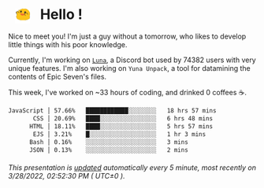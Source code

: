 <h1>   <img src="./spoink.gif" style="vertical-align:middle;" width="30px">   Hello ! </h1>

Nice to meet you! I'm just a guy without a tomorrow, who likes to develop little things with his poor knowledge.

Currently, I'm working on <a href='https://github.com/Asgarrrr/Luna'>`Luna`</a>, a Discord bot used by 74382 users with very unique features. I'm also working on `Yuna Unpack`, a tool for datamining the contents of Epic Seven's files.

This week, I've worked on ~33 hours of coding, and drinked 0 coffees ☕.

```
JavaScript │ 57.66%   ████████████░░░░░░░░   18 hrs 57 mins
       CSS │ 20.69%   ████░░░░░░░░░░░░░░░░   6 hrs 48 mins
      HTML │ 18.11%   ████░░░░░░░░░░░░░░░░   5 hrs 57 mins
       EJS │ 3.21%    █░░░░░░░░░░░░░░░░░░░   1 hr 3 mins
      Bash │ 0.16%    ░░░░░░░░░░░░░░░░░░░░   3 mins
      JSON │ 0.13%    ░░░░░░░░░░░░░░░░░░░░   2 mins
```

###### This presentation is [updated](https://github.com/Asgarrrr) automatically every 5 minute, most recently on 3/28/2022, 02:52:30 PM ( UTC±0 ).